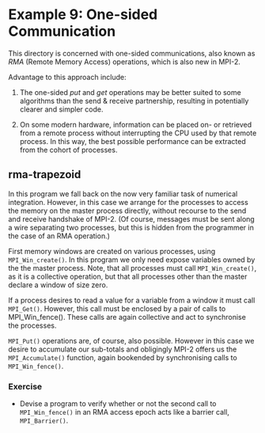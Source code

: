 Example 9: One-sided Communication
==================================

This directory is concerned with one-sided communications,
also known as _RMA_ (Remote Memory Access) operations, which
is also new in MPI-2.

Advantage to this approach include:

1. The one-sided _put_ and _get_ operations may be better
   suited to some algorithms than the send & receive partnership,
   resulting in potentially clearer and simpler code.

2. On some modern hardware, information can be placed on-
   or retrieved from a remote process without interrupting the
   CPU used by that remote process.  In this way, the best
   possible performance can be extracted from the cohort of
   processes.


rma-trapezoid
-------------

In this program we fall back on the now very familiar task of
numerical integration.
However, in this case we arrange for
the processes to access the memory on the master process
directly, without recourse to the send and receive handshake
of MPI-2.
(Of course, messages must be sent along a wire
separating two processes, but this is hidden from the programmer
in the case of an RMA operation.)

First memory windows are created on various processes, using
`MPI_Win_create()`.
In this program we only need expose variables
owned by the the master process.
Note, that all processes must
call `MPI_Win_create()`, as it is a collective operation, but that
all processes other than the master declare a window of size
zero.

If a process desires to read a value for a variable from a window
it must call `MPI_Get()`.
However, this call must be enclosed by a pair of calls to MPI_Win_fence().
These calls are again collective and act to synchronise the processes.

`MPI_Put()` operations are, of course, also possible.
However in
this case we desire to accumulate our sub-totals and obligingly
MPI-2 offers us the `MPI_Accumulate()` function, again bookended
by synchronising calls to `MPI_Win_fence()`.

### Exercise

- Devise a program to verify whether or not the second call to
  `MPI_Win_fence()` in an RMA access epoch acts like a barrier call,
  `MPI_Barrier()`.
